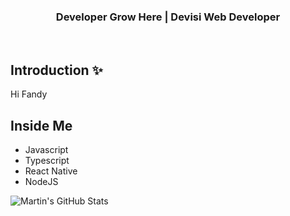 <!-- [![Github stats](https://github-readme-stats.vercel.app/api?username=fandyajpo&show_icons=true&include_all_commits=true)](https://github.com/fandyajpo/github-readme-stats)
[![Top Langs](https://github-readme-stats.vercel.app/api/top-langs/?username=fandyajpo&layout=compact)](https://github.com/fandyajpo/github-readme-stats) -->

<div align="center">
<!--   <h1>INSTIKI Developer Club ⚡</h1> -->
  <h3>Developer Grow Here | Devisi Web Developer</h3>
</div>

<br>

## Introduction ✨
Hi Fandy

## Inside Me
- Javascript
- Typescript
- React Native
- NodeJS

<img align="center" src="https://github-readme-stats.vercel.app/api?username=fandyajpo&show_icons=true&line_height=27&count_private=true&title_color=ffffff&text_color=c9cacc&icon_color=2bbc8a&bg_color=1d1f21" alt="Martin's GitHub Stats" />

